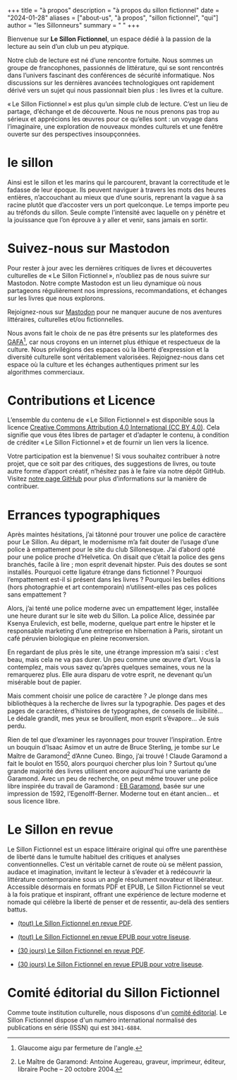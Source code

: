 +++
title = "à propos"
description = "à propos du sillon fictionnel"
date = "2024-01-28"
aliases = ["about-us", "à propos", "sillon fictionnel", "qui"]
author = "les Sillonneurs"
summary = " "
+++

Bienvenue sur **Le Sillon Fictionnel**, un espace dédié à la passion de la lecture au sein d’un club un peu atypique.

Notre club de lecture est né d’une rencontre fortuite. Nous sommes un groupe de francophones, passionnés de littérature, qui se sont rencontrés dans l’univers fascinant des conférences de sécurité informatique. Nos discussions sur les dernières avancées technologiques ont rapidement dérivé vers un sujet qui nous passionnait bien plus : les livres et la culture.

« Le Sillon Fictionnel » est plus qu’un simple club de lecture. C’est un lieu de partage, d’échange et de découverte. Nous ne nous prenons pas trop au sérieux et apprécions les œuvres pour ce qu’elles sont : un voyage dans l’imaginaire, une exploration de nouveaux mondes culturels et une fenêtre ouverte sur des perspectives insoupçonnées.

# le sillon 

Ainsi est le sillon et les marins qui le parcourent, bravant la correctitude et le fadasse de leur époque. Ils peuvent naviguer à travers les mots des heures entières, n’accouchant au mieux que d’une souris, reprenant la vague à sa racine plutôt que d’accoster vers un port quelconque. Le temps importe peu au tréfonds du sillon. Seule compte l’intensité avec laquelle on y pénètre et la jouissance que l’on éprouve à y aller et venir, sans jamais en sortir.

# Suivez-nous sur Mastodon

Pour rester à jour avec les dernières critiques de livres et découvertes culturelles de « Le Sillon Fictionnel », n’oubliez pas de nous suivre sur Mastodon. Notre compte Mastodon est un lieu dynamique où nous partageons régulièrement nos impressions, recommandations, et échanges sur les livres que nous explorons.

Rejoignez-nous sur [Mastodon](https://paperbay.org/@sillon_fictionnel) pour ne manquer aucune de nos aventures littéraires, culturelles et/ou fictionnelles.

Nous avons fait le choix de ne pas être présents sur les plateformes des [GAFA](https://fr.wikipedia.org/wiki/Gafa)[^1], car nous croyons en un internet plus éthique et respectueux de la culture. Nous privilégions des espaces où la liberté d’expression et la diversité culturelle sont véritablement valorisées. Rejoignez-nous dans cet espace où la culture et les échanges authentiques priment sur les algorithmes commerciaux.

# Contributions et Licence

L’ensemble du contenu de « Le Sillon Fictionnel » est disponible sous la licence [Creative Commons Attribution 4.0 International (CC BY 4.0)](https://creativecommons.org/licenses/by/4.0/). Cela signifie que vous êtes libres de partager et d’adapter le contenu, à condition de créditer « Le Sillon Fictionnel » et de fournir un lien vers la licence.

Votre participation est la bienvenue ! Si vous souhaitez contribuer à notre projet, que ce soit par des critiques, des suggestions de livres, ou toute autre forme d’apport créatif, n’hésitez pas à le faire via notre dépôt GitHub. Visitez [notre page GitHub](https://github.com/adulau/sillon-fictionnel) pour plus d’informations sur la manière de contribuer.

# Errances typographiques 

Après maintes hésitations, j’ai tâtonné pour trouver une police de caractère pour Le Sillon. Au départ, le modernisme m’a fait douter de l’usage d’une police à empattement pour le site du club Sillonesque. J’ai d’abord opté pour une police proche d’Helvetica. On disait que c’était la police des gens branchés, facile à lire ; mon esprit devenait hipster. Puis des doutes se sont installés. Pourquoi cette ligature étrange dans fictionnel ? Pourquoi l’empattement est-il si présent dans les livres ? Pourquoi les belles éditions (hors photographie et art contemporain) n’utilisent-elles pas ces polices sans empattement ?

Alors, j’ai tenté une police moderne avec un empattement léger, installée une heure durant sur le site web du Sillon. La police Alice, dessinée par Ksenya Erulevich, est belle, moderne, quelque part entre le hipster et le responsable marketing d’une entreprise en hibernation à Paris, sirotant un café péruvien biologique en pleine reconversion.

En regardant de plus près le site, une étrange impression m’a saisi : c’est beau, mais cela ne va pas durer. Un peu comme une œuvre d’art. Vous la contemplez, mais vous savez qu’après quelques semaines, vous ne la remarquerez plus. Elle aura disparu de votre esprit, ne devenant qu’un misérable bout de papier.

Mais comment choisir une police de caractère ? Je plonge dans mes bibliothèques à la recherche de livres sur la typographie. Des pages et des pages de caractères, d’histoires de typographes, de conseils de lisibilité... Le dédale grandit, mes yeux se brouillent, mon esprit s’évapore… Je suis perdu.

Rien de tel que d’examiner les rayonnages pour trouver l’inspiration. Entre un bouquin d’Isaac Asimov et un autre de Bruce Sterling, je tombe sur Le Maître de Garamond[^2] d’Anne Cuneo. Bingo, j’ai trouvé ! Claude Garamond a fait le boulot en 1550, alors pourquoi chercher plus loin ? Surtout qu’une grande majorité des livres utilisent encore aujourd’hui une variante de Garamond. Avec un peu de recherche, on peut même trouver une police libre inspirée du travail de Garamond : [EB Garamond](https://fr.wikipedia.org/wiki/EB_Garamond), basée sur une impression de 1592, l’Egenolff-Berner. Moderne tout en étant ancien… et sous licence libre.

# Le Sillon en revue

Le Sillon Fictionnel est un espace littéraire original qui offre une parenthèse de liberté dans le tumulte habituel des critiques et analyses conventionnelles. C’est un véritable carnet de route où se mêlent passion, audace et imagination, invitant le lecteur à s’évader et à redécouvrir la littérature contemporaine sous un angle résolument novateur et libérateur. Accessible désormais en formats PDF et EPUB, Le Sillon Fictionnel se veut à la fois pratique et inspirant, offrant une expérience de lecture moderne et nomade qui célèbre la liberté de penser et de ressentir, au-delà des sentiers battus.

- [(tout) Le Sillon Fictionnel en revue PDF](https://sillon-fictionnel.club/le-sillon-revue.pdf).
- [(tout) Le Sillon Fictionnel en revue EPUB pour votre liseuse](https://sillon-fictionnel.club/le-sillon-revue.epub).

- [(30 jours) Le Sillon Fictionnel en revue PDF](https://sillon-fictionnel.club/le-sillon-revue-30.pdf).
- [(30 jours) Le Sillon Fictionnel en revue EPUB pour votre liseuse](https://sillon-fictionnel.club/le-sillon-revue-30.epub).

# Comité éditorial du Sillon Fictionnel

Comme toute institution culturelle, nous disposons d'un [comité éditorial](/comite/). Le Sillon Fictionnel dispose d'un numéro international normalisé des publications en série (ISSN) qui est `3041-6884`.

[^1]: Glaucome aigu par fermeture de l'angle.
[^2]: Le Maître de Garamond: Antoine Augereau, graveur, imprimeur, éditeur, libraire Poche – 20 octobre 2004.
